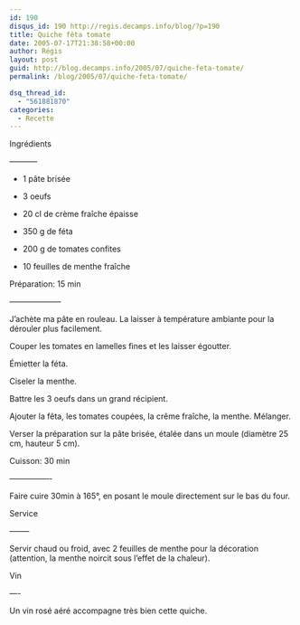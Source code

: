 ```yaml
---
id: 190
disqus_id: 190 http://regis.decamps.info/blog/?p=190
title: Quiche fêta tomate
date: 2005-07-17T21:38:58+00:00
author: Régis
layout: post
guid: http://blog.decamps.info/2005/07/quiche-feta-tomate/
permalink: /blog/2005/07/quiche-feta-tomate/

dsq_thread_id:
  - "561881870"
categories:
  - Recette
---
```

Ingrédients
  
&#8212;&#8212;&#8212;–

* 1 pâte brisée
  
* 3 oeufs
  
* 20 cl de crème fraîche épaisse
  
* 350 g de féta
  
* 200 g de tomates confites
  
* 10 feuilles de menthe fraîche

Préparation: 15 min
  
&#8212;&#8212;&#8212;&#8212;&#8212;&#8212;–
  
J’achète ma pâte en rouleau. La laisser à température ambiante pour la dérouler plus facilement.

Couper les tomates en lamelles fines et les laisser égoutter.
  
Émietter la féta.
  
Ciseler la menthe.

Battre les 3 oeufs dans un grand récipient.
  
Ajouter la fêta, les tomates coupées, la crême fraîche, la menthe. Mélanger.

Verser la préparation sur la pâte brisée, étalée dans un moule (diamètre 25 cm, hauteur 5 cm).

Cuisson: 30 min
  
&#8212;&#8212;&#8212;&#8212;&#8212;-
  
Faire cuire 30min à 165°, en posant le moule directement sur le bas du four.

Service
  
&#8212;&#8212;–
  
Servir chaud ou froid, avec 2 feuilles de menthe pour la décoration (attention, la menthe noircit sous l’effet de la chaleur).

Vin
  
&#8212;-
  
Un vin rosé aéré accompagne très bien cette quiche.
